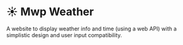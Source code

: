 # ☀ Mwp Weather
A website to display weather info and time (using a web API) with a simplistic design and user input compatibility. 
